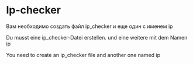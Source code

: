 # Ip-checker

Вам необходимо создать файл ip_checker
и еще один с именем ip

Du musst eine ip_checker-Datei erstellen.
und eine weitere mit dem Namen ip

You need to create an ip_checker file
and another one named ip
